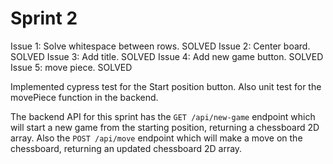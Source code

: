 # Sprint 2

Issue 1: Solve whitespace between rows. SOLVED
Issue 2: Center board. SOLVED
Issue 3: Add title. SOLVED
Issue 4: Add new game button. SOLVED
Issue 5: move piece. SOLVED

Implemented cypress test for the Start position button. Also unit test for the movePiece function in the backend.

The backend API for this sprint has the ```GET /api/new-game``` endpoint which will start a new game from the starting position, returning a chessboard 2D array.
Also the ```POST /api/move``` endpoint which will make a move on the chessboard, returning an updated chessboard 2D array.
